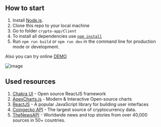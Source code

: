 ## How to start
1. Install [Node.js](https://nodejs.org/en/download/).
2. Clone this repo to your local machine  
4. Go to folder `crypto-app/Client`
5. To install all dependencies use [`npm install`](https://docs.npmjs.com/cli/install)  
6. Run `npm run build` or `npm run dev` in the command line for production mode or development.

Also you can try online [DEMO](https://valko-crypto.netlify.app/) 

![image](https://user-images.githubusercontent.com/60567379/156615392-4b961d28-1a93-4d45-9683-cfdfed3c129b.png)


## Used resources
1. [Chakra UI](https://www.chakra-ui.com/)  - Open source ReactJS framework
2. [ApexCharts.js](https://apexcharts.com/)  - Modern & Interactive Open-source charts
3. [ReactJS](https://reactjs.org/)  - A popular JavaScript library for building user interfaces
4. [Coingecko API](https://www.coingecko.com/en/api/documentation)  - The largest source of cryptocurrency data.
5. [TheNewsAPI](https://www.thenewsapi.com)  - Worldwide news and top stories from over 40,000 sources in 50+ countries.
